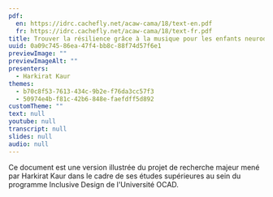 ```yaml
---
pdf:
  en: https://idrc.cachefly.net/acaw-cama/18/text-en.pdf
  fr: https://idrc.cachefly.net/acaw-cama/18/text-fr.pdf
title: Trouver la résilience grâce à la musique pour les enfants neurodivergents
uuid: 0a09c745-86ea-47f4-bb8c-88f74d57f6e1
previewImage: ""
previewImageAlt: ""
presenters:
  - Harkirat Kaur
themes:
  - b70c8f53-7613-434c-9b2e-f76da3cc57f3
  - 50974e4b-f81c-42b6-848e-faefdff5d892
customTheme: ""
text: null
youtube: null
transcript: null
slides: null
audio: null
---
```

Ce document est une version illustrée du projet de recherche majeur mené par Harkirat Kaur dans le cadre de ses études supérieures au sein du programme Inclusive Design de l'Université OCAD.
